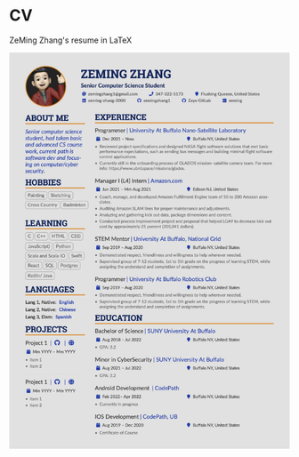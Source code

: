 # CV
ZeMing Zhang's resume in LaTeX 

![alt text](https://github.com/zemingzhang1/CV/blob/main/ZeMing-Zhang.jpg)
